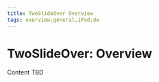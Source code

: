 ```yaml
---
title: TwoSlideOver Overview
tags: overview,general,iPad,de
---
```


# TwoSlideOver: Overview

Content TBD
